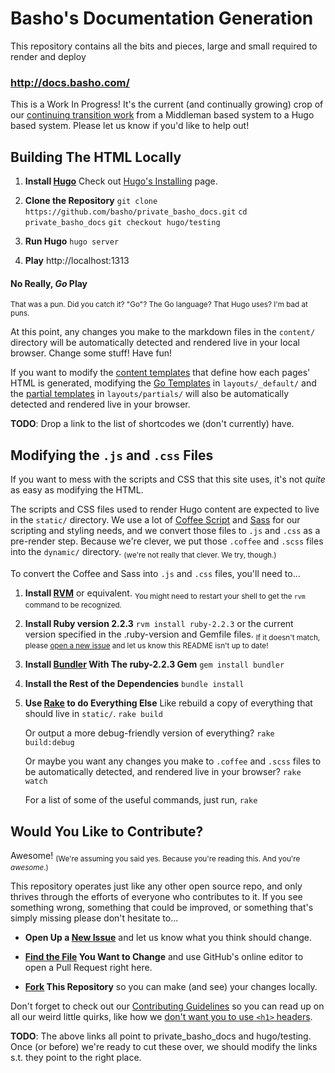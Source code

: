 
[basho docs]: http://docs.basho.com/
[task list]: https://github.com/basho/private_basho_docs/issues/11
[middleman]: https://middlemanapp.com/
[rvm]: https://rvm.io/

# Basho's Documentation Generation

This repository contains all the bits and pieces, large and small required to render and deploy
### http://docs.basho.com/

This is a Work In Progress! It's the current (and continually growing) crop of our [continuing transition work][task list] from a Middleman based system to a Hugo based system.
Please let us know if you'd like to help out!


## Building The HTML Locally

1. **Install [Hugo][hugo]**
    Check out [Hugo's Installing][installing hugo] page.

1. **Clone the Repository**
    `git clone https://github.com/basho/private_basho_docs.git`
    `cd private_basho_docs`
    `git checkout hugo/testing`

1. **Run Hugo**
    `hugo server`

1. **Play**
    http://localhost:1313

[hugo]: http://gohugo.io/
[installing hugo]: http://gohugo.io/overview/installing/
[homebrew]: http://brew.sh/

#### No Really, _Go_ Play
<sub>That was a pun. Did you catch it? "Go"? The Go language? That Hugo uses? I'm bad at puns.</sub>

At this point, any changes you make to the markdown files in the `content/` directory will be automatically detected and rendered live in your local browser. Change some stuff! Have fun!

If you want to modify the [content templates][hugo content templates] that define how each pages' HTML is generated, modifying the [Go Templates][hugo go template primer] in `layouts/_default/` and the [partial templates][hugo partial templates] in `layouts/partials/` will also be automatically detected and rendered live in your browser.

**TODO**: Drop a link to the list of shortcodes we (don't currently) have.

[hugo content templates]: https://gohugo.io/templates/content/
[hugo go template primer]: https://gohugo.io/templates/go-templates/
[hugo partial templates]: https://gohugo.io/templates/partials/
[hugo shortcodes]: https://gohugo.io/extras/shortcodes/


## Modifying the `.js` and `.css` Files

If you want to mess with the scripts and CSS that this site uses, it's not _quite_ as easy as modifying the HTML.

The scripts and CSS files used to render Hugo content are expected to live in the `static/` directory. We use a lot of [Coffee Script][coffee] and [Sass][sass] for our scripting and styling needs, and we convert those files to `.js` and `.css` as a pre-render step. Because we're clever, we put those `.coffee` and `.scss` files into the `dynamic/` directory. <sub>(we're not really that clever. We try, though.)</sub>

To convert the Coffee and Sass into `.js` and `.css` files, you'll need to...

1. **Install [RVM][rvm]**
    or equivalent.
    <sub>You might need to restart your shell to get the `rvm` command to be recognized.</sub>

1. **Install Ruby version 2.2.3**
    `rvm install ruby-2.2.3`
    or the current version specified in the .ruby-version and Gemfile files.
    <sub>If it doesn't match, please [open a new issue][new issue] and let us know this README isn't up to date!</sub>

1. **Install [Bundler] With The ruby-2.2.3 Gem**
    `gem install bundler`

1. **Install the Rest of the Dependencies**
    `bundle install`

1. **Use [Rake] to do Everything Else**
    Like rebuild a copy of everything that should live in `static/`.
    `rake build`

    Or output a more debug-friendly version of everything?
    `rake build:debug`

    Or maybe you want any changes you make to `.coffee` and `.scss` files to be automatically detected, and rendered live in your browser?
    `rake watch`

    For a list of some of the useful commands, just run,
    `rake`

[coffee]: coffeescript.org
[sass]: http://sass-lang.com/
[rvm]: https://rvm.io/
[bundler]: http://bundler.io/
[rake]: http://docs.seattlerb.org/rake/


## Would You Like to Contribute?

Awesome! <sub>(We're assuming you said yes. Because you're reading this. And you're _awesome_.)</sub>

This repository operates just like any other open source repo, and only thrives through the efforts of everyone who contributes to it. If you see something wrong, something that could be improved, or something that's simply missing please don't hesitate to...

* **Open Up a [New Issue]**
    and let us know what you think should change.

* **[Find the File] You Want to Change**
    and use GitHub's online editor to open a Pull Request right here.

* **[Fork] This Repository**
    so you can make (and see) your changes locally.

Don't forget to check out our [Contributing Guidelines][contributing] so you can read up on all our weird little quirks, like how we [don't want you to use `<h1>` headers][contributing_headers].

**TODO**: The above links all point to private_basho_docs and hugo/testing. Once (or before) we're ready to cut these over, we should modify the links s.t. they point to the right place.

[new issue]: https://github.com/basho/private_basho_docs/issues/new
[find the file]: https://github.com/basho/private_basho_docs/find/hugo/testing
[fork]: https://github.com/basho/private_basho_docs/#fork-destination-box
[contributing]: CONTRIBUTING.md
[contributing_headers]: CONTRIBUTING.md
